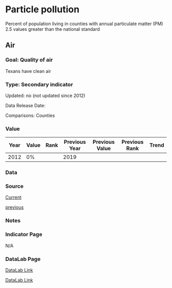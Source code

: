 # Particle pollution

Percent of population living in counties with annual particulate matter (PM) 2.5 values greater than the national standard

## Air

### Goal: Quality of air

Texans have clean air

### Type: Secondary indicator

Updated: no (not updated since 2012)

Data Release Date: 

Comparisons: Counties

### Value

| Year      |  Value      | Rank        | Previous Year | Previous Value | Previous Rank | Trend | 
| ----------- | ----------- | ----------- | ----------- | ----------- | ----------- | -----------|
|   2012      |     0%    |             |      2019   |             |             |            | 

### Data

### Source

[Current](https://www3.epa.gov/airquality/greenbook/kbcty.html)

[previous](https://www.epa.gov/air-trends/air-quality-design-values#report)

### Notes


### Indicator Page

N/A

### DataLab Page

[DataLab Link](https://datalab.texas2036.org/onngqtd/air-quality-statistics-report?accesskey=bgckqcg)

[DataLab Link](https://datalab.texas2036.org/onngqtd/air-quality-statistics-report?accesskey=lpmly)